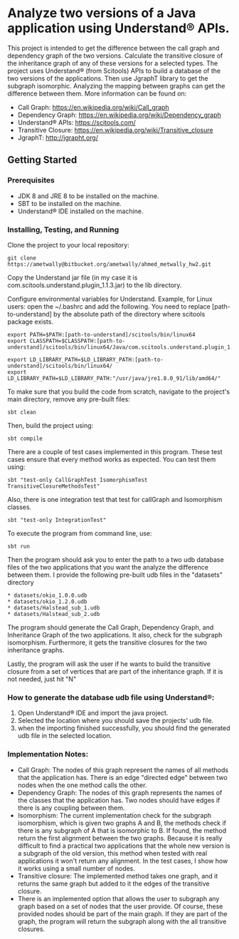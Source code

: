 # Analyze two versions of a Java application using Understand® APIs.


This project is intended to get the difference between the call graph and dependency graph of the two versions.
Calculate the transitive closure of the inheritance graph of any of these versions for a selected  types. The project uses Understand® (from Scitools) APIs to build a database of the two versions of the applications. Then use JgraphT library to get the subgraph isomorphic. Analyzing the mapping between graphs can get the difference between them. More information can be found on:

* Call Graph: https://en.wikipedia.org/wiki/Call_graph
* Dependency Graph: https://en.wikipedia.org/wiki/Dependency_graph
* Understand® APIs: https://scitools.com/
* Transitive Closure: https://en.wikipedia.org/wiki/Transitive_closure
* JgraphT: http://jgrapht.org/




## Getting Started

### Prerequisites
* JDK 8 and JRE 8 to be installed on the machine.
* SBT to be installed on the machine.
* Understand® IDE installed on the machine.




### Installing, Testing, and Running

Clone the project to your local repository:
```
git clone https://ametwally@bitbucket.org/ametwally/ahmed_metwally_hw2.git
```


Copy the Understand jar file (in my case it is com.scitools.understand.plugin_1.1.3.jar) to the lib directory.  



Configure environmental variables for Understand. Example, for Linux users: open the ~/.bashrc and add the following. You need to replace [path-to-understand] by the absolute path of the directory where scitools package exists. 


```
export PATH=$PATH:[path-to-understand]/scitools/bin/linux64
export CLASSPATH=$CLASSPATH:[path-to-understand]/scitools/bin/linux64/Java/com.scitools.understand.plugin_1.1.3.jar

export LD_LIBRARY_PATH=$LD_LIBRARY_PATH:[path-to-understand]/scitools/bin/linux64/
export LD_LIBRARY_PATH=$LD_LIBRARY_PATH:"/usr/java/jre1.8.0_91/lib/amd64/"
```



To make sure that you build the code from scratch, navigate to the project's main directory, remove any pre-built files:
```
sbt clean
```


Then, build the project using: 
```
sbt compile
```



There are a couple of test cases implemented in this program. These test cases ensure that every method works as expected. You can test them using:
```
sbt "test-only CallGraphTest IsomorphismTest TransitiveClosureMethodsTest"
```


Also, there is one integration test that test for callGraph and Isomorphism classes.
```
sbt "test-only IntegrationTest"
```



To execute the program from command line, use:
```
sbt run
```


Then the program should ask you to enter the path to a two udb database files of the two applications that you want the analyze the difference between them. I provide the following pre-built udb files in the "datasets" directory
```
* datasets/okio_1.0.0.udb
* datasets/okio_1.2.0.udb
* datasets/Halstead_sub_1.udb
* datasets/Halstead_sub_2.udb
```


The program should generate the Call Graph, Dependency Graph, and Inheritance Graph of the two applications. It also, check for the subgraph isomorphism. Furthermore, it gets the transitive closures for the two inheritance graphs. 

Lastly, the program will ask the user if he wants to build the transitive closure from a set of vertices that are part of the inheritance graph. If it is not needed, just hit "N" 



### How to generate the database udb file using Understand®:
1. Open Understand® IDE and import the java project.
1. Selected the location where you should save the projects' udb file.
1. when the importing finished successfully, you should find the generated udb file in the selected location. 




### Implementation Notes:
* Call Graph: The nodes of this graph represent the names of all methods that the application has. There is an edge "directed edge" between two nodes when the one method calls the other.
* Dependency Graph: The nodes of this graph represents the names of the classes that the application has. Two nodes should have edges if there is any coupling between them.
* Isomorphism: The current implementation check for the subgraph isomorphism, which is given two graphs A and B, the methods check if there is any subgraph of A that is isomorphic to B. If found, the method return the first alignment between the two graphs. Because it is really difficult to find a practical two applications that the whole new version is a subgraph of the old version, this method when tested with real applications it won't return any alignment. In the test cases, I show how it works using a small number of nodes.
* Transitive closure: The implemented method takes one graph, and it returns the same graph but added to it the edges of the transitive closure. 
* There is an implemented option that allows the user to subgraph any graph based on a set of nodes that the user provide. Of course, these provided nodes should be part of the main graph. If they are part of the graph, the program will return the subgraph along with the all transitive closures.